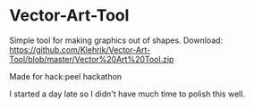 # Vector-Art-Tool
Simple tool for making graphics out of shapes.
Download: https://github.com/Klehrik/Vector-Art-Tool/blob/master/Vector%20Art%20Tool.zip

Made for hack:peel hackathon

I started a day late so I didn't have much time to polish this well.
